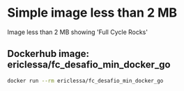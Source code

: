 # Simple image less than 2 MB

Image less than 2 MB showing 'Full Cycle Rocks'

## Dockerhub image: ericlessa/fc_desafio_min_docker_go
```bash
docker run --rm ericlessa/fc_desafio_min_docker_go
```
